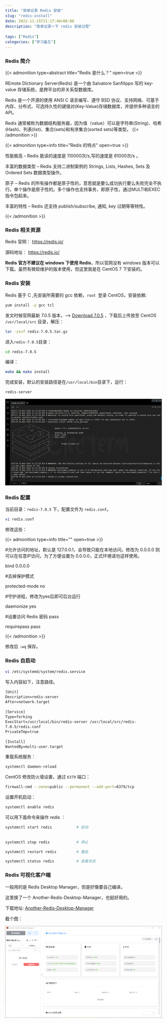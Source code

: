 ```yaml
---
title: "简单记录 Redis 安装"
slug: "redis-install"
date: 2022-11-15T21:17:40+08:00
description: "简单记录一下 redis 安装过程"

tags: ["Redis"]
categories: ["学习备忘"]
---
```


### Redis 简介

{{< admonition type=abstract title="Redis 是什么？" open=true >}}

REmote DIctionary Server(Redis) 是一个由 Salvatore Sanfilippo 写的 key-value 存储系统，是跨平台的非关系型数据库。

Redis 是一个开源的使用 ANSI C 语言编写、遵守 BSD 协议、支持网络、可基于内存、分布式、可选持久性的键值对(Key-Value)存储数据库，并提供多种语言的 API。

Redis 通常被称为数据结构服务器，因为值（value）可以是字符串(String)、哈希(Hash)、列表(list)、集合(sets)和有序集合(sorted sets)等类型。
{{< /admonition >}}

{{< admonition type=info title="Redis 的特点" open=true >}}

性能极高 – Redis 能读的速度是 110000次/s,写的速度是 81000次/s 。

丰富的数据类型 – Redis 支持二进制案例的 Strings, Lists, Hashes, Sets 及 Ordered Sets 数据类型操作。

原子 – Redis 的所有操作都是原子性的，意思就是要么成功执行要么失败完全不执行。单个操作是原子性的。多个操作也支持事务，即原子性，通过MULTI和EXEC指令包起来。

丰富的特性 – Redis 还支持 publish/subscribe, 通知, key 过期等等特性。

{{< /admonition >}}

### Redis 相关资源

Redis 官网：  https://redis.io/

源码地址：  https://redis.io/

**Redis 官方不建议在 windows 下使用 Redis**，所以官网没有 windows 版本可以下载。虽然有微软维护的版本使用，但这里我是在 CentOS 7 下安装的。

### Redis 安装

Redis 基于 C ,先安装所需要的 gcc 依赖，`root `登录 CentOS，安装依赖:

```bash
yum install -y gcc tcl
```
发文时候官网最新 7.0.5 版本，--> [Download 7.0.5](https://github.com/redis/redis/archive/7.0.5.tar.gz) ，下载后上传放至 CentOS `/usr/local/src` 目录，解压：

```bash
tar -zxvf redis-7.0.5.tar.gz
```

进入`redis-7.0.5`目录：

```bash
cd redis-7.0.5
```

编译：

```bash
make && make install
```

完成安装，默认的安装路径是在`/usr/local/bin`目录下，运行：

```bash
redis-server
```
![安装完成启动 Redis](redis.jpg "安装完成启动 Redis")


### Redis 配置

当前目录：`redis-7.0.5` 下，配置文件为 `redis.conf`。

```bash
vi redis.conf
```

修改这些：

{{< admonition type=info title="" open=true >}}

#允许访问的地址，默认是 127.0.0.1，会导致只能在本地访问。修改为 0.0.0.0 则可以在任意IP访问，为了方便设置为 0.0.0.0，正式环境请勿这样使用。

bind 0.0.0.0 

#去掉保护模式

protected-mode no

#守护进程，修改为yes后即可后台运行

daemonize yes 

#设置访问 Redis 密码 pass

requirepass pass

{{< /admonition >}}

修改后 `:wq` 保存。

### Redis 自启动

```bash
vi /etc/systemd/system/redis.service
```

写入内容如下，注意路径。

```
[Unit]
Description=redis-server
After=network.target

[Service]
Type=forking
ExecStart=/usr/local/bin/redis-server /usr/local/src/redis-7.0.5/redis.conf
PrivateTmp=true

[Install]
WantedBy=multi-user.target
```

重载系统服务：

```bash
systemctl daemon-reload
```

CentOS 修改防火墙设置，通过 `6379` 端口：

```bash
firewall-cmd --zone=public --permanent --add-port=6379/tcp
```

设置开机启动：

```bash
systemctl enable redis
```

可以用下面命令来操作 redis ：

```bash
systemctl start redis           # 启动
```
```bash

systemctl stop redis            # 停止
```
```bash
systemctl restart redis         # 重启
```
```bash
systemctl status redis          # 查看状态
```
### Redis 可视化客户端

一般用的是 Redis Desktop Manager，但是好像要自己编译。

这里换了一个 Another-Redis-Desktop-Manager，也挺好用的。

下载地址: [Another-Redis-Desktop-Manager](https://github.com/qishibo/AnotherRedisDesktopManager/releases/)

截个图：

![Another-Redis-Desktop-Manager](Another-Redis-Desktop-Manager.png "Another-Redis-Desktop-Manager")

